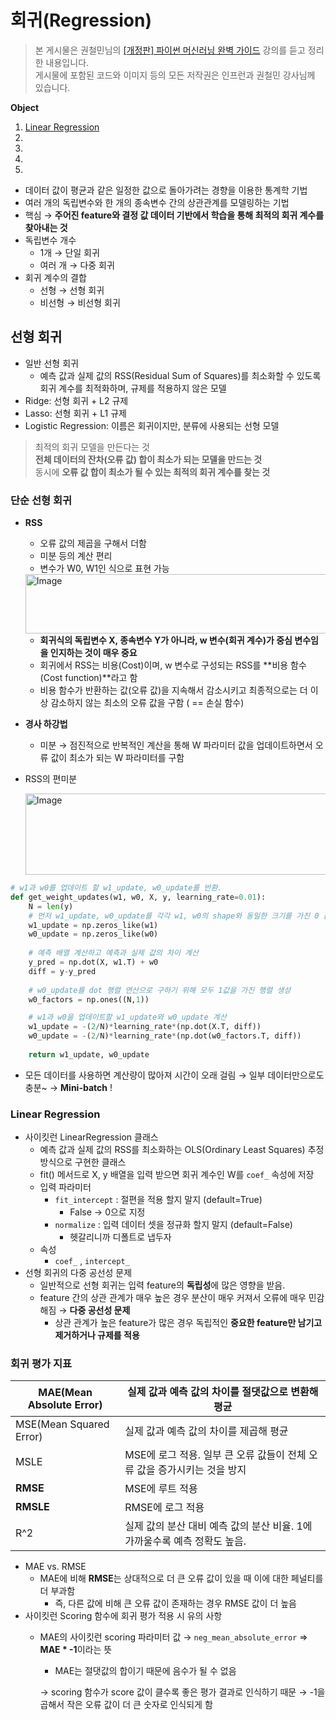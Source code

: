 # 회귀(Regression)
> 본 게시물은 권철민님의 [[개정판] 파이썬 머신러닝 완벽 가이드](https://www.inflearn.com/course/%ED%8C%8C%EC%9D%B4%EC%8D%AC-%EB%A8%B8%EC%8B%A0%EB%9F%AC%EB%8B%9D-%EC%99%84%EB%B2%BD%EA%B0%80%EC%9D%B4%EB%93%9C/dashboard) 강의를 듣고 정리한 내용입니다.  
게시물에 포함된 코드와 이미지 등의 모든 저작권은 인프런과 권철민 강사님께 있습니다.

**Object**
1. [Linear Regression](#선형-회귀)
2. []()
3. []()
4. []()
5. []()

- 데이터 값이 평균과 같은 일정한 값으로 돌아가려는 경향을 이용한 통계학 기법
- 여러 개의 독립변수와 한 개의 종속변수 간의 상관관계를 모델링하는 기법
- 핵심 → **주어진 feature와 결정 값 데이터 기반에서 학습을 통해 최적의 회귀 계수를 찾아내는 것**
- 독립변수 개수
    - 1개 → 단일 회귀
    - 여러 개 → 다중 회귀
- 회귀 계수의 결합
    - 선형 → 선형 회귀
    - 비선형 → 비선형 회귀

## 선형 회귀

- 일반 선형 회귀
    - 예측 값과 실제 값의 RSS(Residual Sum of Squares)를 최소화할 수 있도록 회귀 계수를 최적화하며, 규제를 적용하지 않은 모델
- Ridge: 선형 회귀 + L2 규제
- Lasso: 선형 회귀 + L1 규제
- Logistic Regression: 이름은 회귀이지만, 분류에 사용되는 선형 모델

> 최적의 회귀 모델을 만든다는 것   
**전체 데이터의 잔차(오류 값) 합이 최소가 되는 모델을 만드는 것**   
동시에 **오류 값 합이 최소가 될 수 있는 최적의 회귀 계수를 찾는 것**
> 

### 단순 선형 회귀

- **RSS**
    - 오류 값의 제곱을 구해서 더함
    - 미분 등의 계산 편리
    - 변수가 W0, W1인 식으로 표현 가능
    
    <img width="519" height="95" alt="Image" src="https://github.com/user-attachments/assets/036041f7-6348-45af-b260-b0b5eef8cb01" />
    
    - **회귀식의 독립변수 X, 종속변수 Y가 아니라, w 변수(회귀 계수)가 중심 변수임을 인지하는 것이 매우 중요**
    - 회귀에서 RSS는 비용(Cost)이며, w 변수로 구성되는 RSS를 **비용 함수(Cost function)**라고 함
    - 비용 함수가 반환하는 값(오류 값)을 지속해서 감소시키고 최종적으로는 더 이상 감소하지 않는 최소의 오류 값을 구함 ( == 손실 함수)
- **경사 하강법**
    - 미분 → 점진적으로 반복적인 계산을 통해 W 파라미터 값을 업데이트하면서 오류 값이 최소가 되는 W 파라미터를 구함
- RSS의 편미분
    
    <img width="627" height="130" alt="Image" src="https://github.com/user-attachments/assets/b4750628-c616-4bad-b0c6-15be860ff9ef" />
    

```python
# w1과 w0를 업데이트 할 w1_update, w0_update를 반환. 
def get_weight_updates(w1, w0, X, y, learning_rate=0.01):
    N = len(y)
    # 먼저 w1_update, w0_update를 각각 w1, w0의 shape와 동일한 크기를 가진 0 값으로 초기화
    w1_update = np.zeros_like(w1)
    w0_update = np.zeros_like(w0)
    
    # 예측 배열 계산하고 예측과 실제 값의 차이 계산
    y_pred = np.dot(X, w1.T) + w0
    diff = y-y_pred
         
    # w0_update를 dot 행렬 연산으로 구하기 위해 모두 1값을 가진 행렬 생성 
    w0_factors = np.ones((N,1))

    # w1과 w0을 업데이트할 w1_update와 w0_update 계산
    w1_update = -(2/N)*learning_rate*(np.dot(X.T, diff))
    w0_update = -(2/N)*learning_rate*(np.dot(w0_factors.T, diff))    
    
    return w1_update, w0_update
```

- 모든 데이터를 사용하면 계산량이 많아져 시간이 오래 걸림 → 일부 데이터만으로도 충분~ → **Mini-batch** !

### Linear Regression

- 사이킷런 LinearRegression 클래스
    - 예측 값과 실제 값의 RSS를 최소화하는 OLS(Ordinary Least Squares) 추정 방식으로 구현한 클래스
    - fit() 메서드로 X, y 배열을 입력 받으면 회귀 계수인 W를 `coef_` 속성에 저장
    - 입력 파라미터
        - `fit_intercept` : 절편을 적용 할지 말지 (default=True)
            - False → 0으로 지정
        - `normalize` : 입력 데이터 셋을 정규화 할지 말지 (default=False)
            - 헷갈리니까 디폴트로 냅두자
    - 속성
        - `coef_` , `intercept_`
- 선형 회귀의 다중 공선성 문제
    - 일반적으로 선형 회귀는 입력 feature의 **독립성**에 많은 영향을 받음.
    - feature 간의 상관 관계가 매우 높은 경우 분산이 매우 커져서 오류에 매우 민감해짐 → **다중 공선성 문제**
        - 상관 관계가 높은 feature가 많은 경우 독립적인 **중요한 feature만 남기고 제거하거나 규제를 적용**

### 회귀 평가 지표

| **MAE(Mean Absolute Error)** | 실제 값과 예측 값의 차이를 절댓값으로 변환해 평균 |
| --- | --- |
| MSE(Mean Squared Error) | 실제 값과 예측 값의 차이를 제곱해 평균 |
| MSLE | MSE에 로그 적용. 일부 큰 오류 값들이 전체 오류 값을 증가시키는 것을 방지 |
| **RMSE** | MSE에 루트 적용 |
| **RMSLE** | RMSE에 로그 적용 |
| R^2 | 실제 값의 분산 대비 예측 값의 분산 비율. 1에 가까울수록 예측 정확도 높음. |
- MAE vs. RMSE
    - MAE에 비해 **RMSE**는 상대적으로 더 큰 오류 값이 있을 때 이에 대한 페널티를 더 부과함
        - 즉, 다른 값에 비해 큰 오류 값이 존재하는 경우 RMSE 값이 더 높음
- 사이킷런 Scoring 함수에 회귀 평가 적용 시 유의 사항
    - MAE의 사이킷런 scoring 파라미터 값 → `neg_mean_absolute_error`  ⇒ **MAE * -1**이라는 뜻
        - MAE는 절댓값의 합이기 때문에 음수가 될 수 없음
        
        → scoring 함수가 score 값이 클수록 좋은 평가 결과로 인식하기 때문 → -1을 곱해서 작은 오류 값이 더 큰 숫자로 인식되게 함